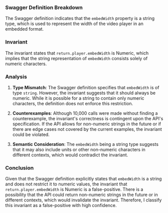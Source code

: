 ### Swagger Definition Breakdown
The Swagger definition indicates that the `embedWidth` property is a string type, which is used to represent the width of the video player in an embedded format. 

### Invariant
The invariant states that `return.player.embedWidth` is Numeric, which implies that the string representation of `embedWidth` consists solely of numeric characters. 

### Analysis
1. **Type Mismatch**: The Swagger definition specifies that `embedWidth` is of type `string`. However, the invariant suggests that it should always be numeric. While it is possible for a string to contain only numeric characters, the definition does not enforce this restriction. 

2. **Counterexamples**: Although 10,000 calls were made without finding a counterexample, the invariant's correctness is contingent upon the API's specification. If the API allows for non-numeric strings in the future or if there are edge cases not covered by the current examples, the invariant could be violated. 

3. **Semantic Consideration**: The `embedWidth` being a string type suggests that it may also include units or other non-numeric characters in different contexts, which would contradict the invariant. 

### Conclusion
Given that the Swagger definition explicitly states that `embedWidth` is a string and does not restrict it to numeric values, the invariant that `return.player.embedWidth` is Numeric is a false-positive. There is a possibility that the API could return non-numeric strings in the future or in different contexts, which would invalidate the invariant. Therefore, I classify this invariant as a false-positive with high confidence.
